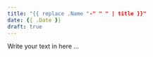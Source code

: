 ```yaml
---
title: "{{ replace .Name "-" " " | title }}"
date: {{ .Date }}
draft: true
---
```


Write your text in here ...
